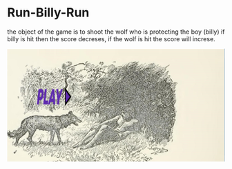 <h1> Run-Billy-Run </h1>
<p> the object of the game is to shoot the wolf who is protecting the boy (billy) if billy is hit then the score decreses, if the wolf is hit the score will increse. </p>
<img src = "https://raw.githubusercontent.com/jaylenovalle/Run-Billy-Run-/master/jaylen%20pd.10/jaylen%20pd.10/play%20capture.PNG">
